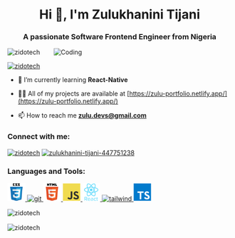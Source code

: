 <h1 align="center">Hi 👋, I'm Zulukhanini Tijani</h1>
<h3 align="center">A passionate Software Frontend Engineer from Nigeria</h3>
<img align="right" alt="Coding" width="400" src="https://cdn.dribbble.com/users/1162077/screenshots/3848914/programmer.gif">

<p align="left"> <img src="https://komarev.com/ghpvc/?username=zidotech&label=Profile%20views&color=0e75b6&style=flat" alt="zidotech" /> </p>

<p align="left"> <a href="https://twitter.com/zidotech" target="blank"><img src="https://img.shields.io/twitter/follow/zidotech?logo=twitter&style=for-the-badge" alt="zidotech" /></a> </p>

- 🌱 I’m currently learning **React-Native**

- 👨‍💻 All of my projects are available at [https://zulu-portfolio.netlify.app/](https://zulu-portfolio.netlify.app/)

- 📫 How to reach me **zulu.devs@gmail.com**

<h3 align="left">Connect with me:</h3>
<p align="left">
<a href="https://twitter.com/zidotech" target="blank"><img align="center" src="https://raw.githubusercontent.com/rahuldkjain/github-profile-readme-generator/master/src/images/icons/Social/twitter.svg" alt="zidotech" height="30" width="40" /></a>
<a href="https://linkedin.com/in/zulukhanini-tijani-447751238" target="blank"><img align="center" src="https://raw.githubusercontent.com/rahuldkjain/github-profile-readme-generator/master/src/images/icons/Social/linked-in-alt.svg" alt="zulukhanini-tijani-447751238" height="30" width="40" /></a>
</p>

<h3 align="left">Languages and Tools:</h3>
<p align="left"> <a href="https://www.w3schools.com/css/" target="_blank" rel="noreferrer"> <img src="https://raw.githubusercontent.com/devicons/devicon/master/icons/css3/css3-original-wordmark.svg" alt="css3" width="40" height="40"/> </a> <a href="https://git-scm.com/" target="_blank" rel="noreferrer"> <img src="https://www.vectorlogo.zone/logos/git-scm/git-scm-icon.svg" alt="git" width="40" height="40"/> </a> <a href="https://www.w3.org/html/" target="_blank" rel="noreferrer"> <img src="https://raw.githubusercontent.com/devicons/devicon/master/icons/html5/html5-original-wordmark.svg" alt="html5" width="40" height="40"/> </a> <a href="https://developer.mozilla.org/en-US/docs/Web/JavaScript" target="_blank" rel="noreferrer"> <img src="https://raw.githubusercontent.com/devicons/devicon/master/icons/javascript/javascript-original.svg" alt="javascript" width="40" height="40"/> </a> <a href="https://reactjs.org/" target="_blank" rel="noreferrer"> <img src="https://raw.githubusercontent.com/devicons/devicon/master/icons/react/react-original-wordmark.svg" alt="react" width="40" height="40"/> </a> <a href="https://tailwindcss.com/" target="_blank" rel="noreferrer"> <img src="https://www.vectorlogo.zone/logos/tailwindcss/tailwindcss-icon.svg" alt="tailwind" width="40" height="40"/> </a> <a href="https://www.typescriptlang.org/" target="_blank" rel="noreferrer"> <img src="https://raw.githubusercontent.com/devicons/devicon/master/icons/typescript/typescript-original.svg" alt="typescript" width="40" height="40"/> </a> </p>

<p><img align="center" src="https://github-readme-stats.vercel.app/api/top-langs?username=zidotech&show_icons=true&locale=en&layout=compact" alt="zidotech" /></p>

<p><img align="center" src="https://github-readme-streak-stats.herokuapp.com/?user=zidotech&" alt="zidotech" /></p>
